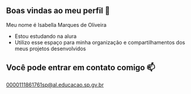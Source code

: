 ## Boas vindas ao meu perfil 💙

Meu nome é Isabella Marques de Oliveira

- Estou estudando na alura
- Utilizo esse espaço para minha organização e compartilhamentos dos meus projetos desenvolvidos


## Você pode entrar em contato comigo 📫

0000111861761sp@al.educacao.sp.gv.br
